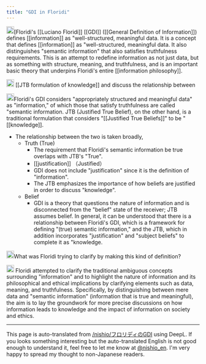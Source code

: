 ```yaml
---
title: "GDI in Floridi"
---
```


<img src='https://scrapbox.io/api/pages/nishio-en/o1 Pro/icon' alt='o1 Pro.icon' height="19.5"/>[Floridi's [[Luciano Floridi]] [[GDI]] ([[General Definition of Information]]) defines [[information]] as "well-structured, meaningful data. It is a concept that defines [[information]] as "well-structured, meaningful data. It also distinguishes "semantic information" that also satisfies truthfulness requirements. This is an attempt to redefine information as not just data, but as something with structure, meaning, and truthfulness, and is an important basic theory that underpins Floridi's entire [[information philosophy]].

<img src='https://scrapbox.io/api/pages/nishio-en/nishio/icon' alt='nishio.icon' height="19.5"/> [[JTB formulation of knowledge]] and discuss the relationship between

<img src='https://scrapbox.io/api/pages/nishio-en/o1 Pro/icon' alt='o1 Pro.icon' height="19.5"/>Floridi's GDI considers "appropriately structured and meaningful data" as "information," of which those that satisfy truthfulness are called "semantic information. JTB (Justified True Belief), on the other hand, is a traditional formulation that considers "[[Justified True Beliefs]]" to be "[[knowledge]].
- The relationship between the two is taken broadly,
    - Truth (True)
        - The requirement that Floridi's semantic information be true overlaps with JTB's "True".
        - [[justification]] （Justified）
        - GDI does not include "justification" since it is the definition of "information".
        - The JTB emphasizes the importance of how beliefs are justified in order to discuss "knowledge".
    - Belief
        - GDI is a theory that questions the nature of information and is disconnected from the "belief" state of the receiver; JTB assumes belief.
In general, it can be understood that there is a relationship between Floridi's GDI, which is a framework for defining "(true) semantic information," and the JTB, which in addition incorporates "justification" and "subject beliefs" to complete it as "knowledge.

<img src='https://scrapbox.io/api/pages/nishio-en/nishio/icon' alt='nishio.icon' height="19.5"/>What was Floridi trying to clarify by making this kind of definition?

<img src='https://scrapbox.io/api/pages/nishio-en/o1 Pro/icon' alt='o1 Pro.icon' height="19.5"/>
Floridi attempted to clarify the traditional ambiguous concepts surrounding "information" and to highlight the nature of information and its philosophical and ethical implications by clarifying elements such as data, meaning, and truthfulness. Specifically, by distinguishing between mere data and "semantic information" (information that is true and meaningful), the aim is to lay the groundwork for more precise discussions on how information leads to knowledge and the impact of information on society and ethics.

---
This page is auto-translated from [/nishio/フロリディのGDI](https://scrapbox.io/nishio/フロリディのGDI) using DeepL. If you looks something interesting but the auto-translated English is not good enough to understand it, feel free to let me know at [@nishio_en](https://twitter.com/nishio_en). I'm very happy to spread my thought to non-Japanese readers.
